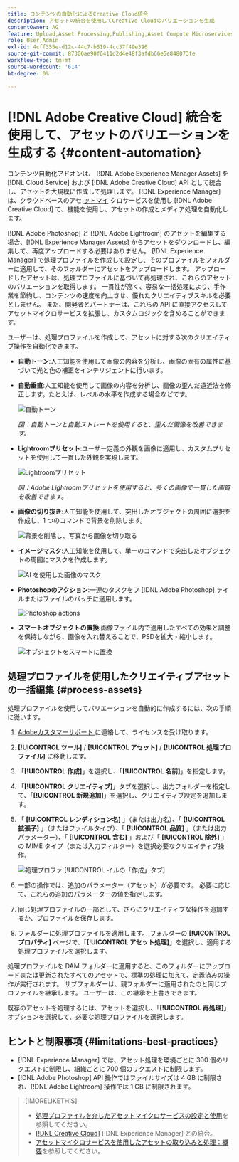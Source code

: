 ```yaml
---
title: コンテンツの自動化によるCreative Cloud統合
description: アセットの統合を使用してCreative Cloudのバリエーションを生成
contentOwner: AG
feature: Upload,Asset Processing,Publishing,Asset Compute Microservices,Workflow
role: User,Admin
exl-id: 4cff355e-d12c-44c7-b519-4cc37f49e396
source-git-commit: 87306ae90f6411d2d4e48f3afdb66e5e848073fe
workflow-type: tm+mt
source-wordcount: '614'
ht-degree: 0%

---
```


# [!DNL Adobe Creative Cloud] 統合を使用して、アセットのバリエーションを生成する {#content-automation}

コンテンツ自動化アドオンは、 [!DNL Adobe Experience Manager Assets] を [!DNL Cloud Service] および [!DNL Adobe Creative Cloud] API として統合し、アセットを大規模に作成して処理します。 [!DNL Experience Manager] は、クラウドベースのアセ [ットマイ](/help/assets/asset-microservices-overview.md) クロサービスを使用し [!DNL Adobe Creative Cloud] て、機能を使用し、アセットの作成とメディア処理を自動化します。

[!DNL Adobe Photoshop] と [!DNL Adobe Lightroom] のアセットを編集する場合、[!DNL Experience Manager Assets] からアセットをダウンロードし、編集して、再度アップロードする必要はありません。 [!DNL Experience Manager] で処理プロファイルを作成して設定し、そのプロファイルをフォルダーに適用して、そのフォルダーにアセットをアップロードします。 アップロードしたアセットは、処理プロファイルに基づいて再処理され、これらのアセットのバリエーションを取得します。 一貫性が高く、容易な一括処理により、手作業を節約し、コンテンツの速度を向上させ、優れたクリエイティブスキルを必要としません。 また、開発者とパートナーは、これらの API に直接アクセスしてアセットマイクロサービスを拡張し、カスタムロジックを含めることができます。

ユーザーは、処理プロファイルを作成して、アセットに対する次のクリエイティブ操作を自動化できます。

* **自動トーン**:人工知能を使用して画像の内容を分析し、画像の固有の属性に基づいて光と色の補正をインテリジェントに行います。

* **自動垂直**:人工知能を使用して画像の内容を分析し、画像の歪んだ遠近法を修正します。たとえば、レベルの水平を作成する場合などです。

   ![自動トーン](/help/assets/assets/content-automation-autotone.png)

   *図：自動トーンと自動ストレートを使用すると、歪んだ画像を改善できます。*

* **Lightroomプリセット**:ユーザー定義の外観を画像に適用し、カスタムプリセットを使用して一貫した外観を実現します。

   ![Lightroomプリセット](/help/assets/assets/content-automation-lrpresets.png)

   *図：Adobe Lightroomプリセットを使用すると、多くの画像で一貫した画質を改善できます。*

* **画像の切り抜き**:人工知能を使用して、突出したオブジェクトの周囲に選択を作成し、1 つのコマンドで背景を削除します。

   ![背景を削除し、写真から画像を切り取る](/help/assets/assets/content-automation-backgroundremove.png)

* **イメージマスク**:人工知能を使用して、単一のコマンドで突出したオブジェクトの周囲にマスクを作成します。

   ![AI を使用した画像のマスク](/help/assets/assets/content-automation-mask.png)

* **Photoshopのアクション**:一連のタスクをフ [!DNL Adobe Photoshop] ァイルまたはファイルのバッチに適用します。

   ![Photoshop actions](/help/assets/assets/content-automation-psactions.png)

* **スマートオブジェクトの置換**:画像ファイル内で適用したすべての効果と調整を保持しながら、画像を入れ替えることで、PSDを拡大・縮小します。

   ![オブジェクトをスマートに置換](/help/assets/assets/content-automation-objectreplace.png)

## 処理プロファイルを使用したクリエイティブアセットの一括編集 {#process-assets}

処理プロファイルを使用してバリエーションを自動的に作成するには、次の手順に従います。

1. [Adobeカスタマーサポート ](https://experienceleague.adobe.com/#support) に連絡して、ライセンスを受け取ります。

1. **[!UICONTROL ツール]** / **[!UICONTROL アセット]** / **[!UICONTROL 処理プロファイル]** に移動します。

1. 「**[!UICONTROL 作成]**」を選択し、「**[!UICONTROL 名前]**」を指定します。

1. 「**[!UICONTROL クリエイティブ]**」タブを選択し、出力フォルダーを指定して、「**[!UICONTROL 新規追加]**」を選択し、クリエイティブ設定を追加します。

1. 「 **[!UICONTROL レンディション名]** 」（または出力名）、「 **[!UICONTROL 拡張子]** 」（またはファイルタイプ）、「 **[!UICONTROL 品質]** 」（または出力パラメーター）、「 **[!UICONTROL 含む]** 」および「 **[!UICONTROL 除外]** 」の MIME タイプ（または入力フィルター）を選択必要なクリエイティブ操作。

   ![ 処理プロファ [!UICONTROL イルの「作成」タブ]](assets/creative-processing-profile.png)

1. 一部の操作では、追加のパラメーター（アセット）が必要です。 必要に応じて、これらの追加のパラメーターの値を指定します。

1. 同じ処理プロファイルの一部として、さらにクリエイティブな操作を追加するか、プロファイルを保存します。

1. フォルダーに処理プロファイルを適用します。 フォルダーの **[!UICONTROL プロパティ]** ページで、「**[!UICONTROL アセット処理]**」を選択し、適用する処理プロファイルを選択します。

処理プロファイルを DAM フォルダーに適用すると、このフォルダーにアップロードまたは更新されたすべてのアセットで、標準の処理に加えて、定義済みの操作が実行されます。 サブフォルダーは、親フォルダーに適用されたのと同じプロファイルを継承します。 ユーザーは、この継承を上書きできます。

既存のアセットを処理するには、アセットを選択し、「**[!UICONTROL 再処理]**」オプションを選択して、必要な処理プロファイルを選択します。

## ヒントと制限事項 {#limitations-best-practices}

* [!DNL Experience Manager] では、アセット処理を環境ごとに 300 個のリクエストに制限し、組織ごとに 700 個のリクエストに制限します。
* [!DNL Adobe Photoshop] API 操作ではファイルサイズは 4 GB に制限され、[!DNL Adobe Lightroom] 操作では 1 GB に制限されます。

>[!MORELIKETHIS]
>
>* [処理プロファイルを介したアセットマイクロサービスの設定と使用](/help/assets/asset-microservices-configure-and-use.md)を参照してください。
>* [ [!DNL Creative Cloud]](/help/assets/aem-cc-integration-best-practices.md) [!DNL Experience Manager] との統合。
>* [アセットマイクロサービスを使用したアセットの取り込みと処理：概要](/help/assets/asset-microservices-overview.md)を参照してください。

